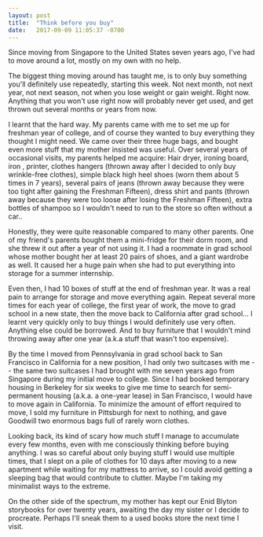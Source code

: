 ```yaml
---
layout: post
title:  "Think before you buy"
date:   2017-09-09 11:05:37 -0700
---
```


Since moving from Singapore to the United States seven years ago,
I've had to move around a lot,
mostly on my own with no help.

The biggest thing moving around has taught me,
is to only buy something you'll definitely use repeatedly, starting this week.
Not next month, not next year, not next season,
not when you lose weight or gain weight. Right now.
Anything that you won't use right now will probably never get used,
and get thrown out several months or years from now.

I learnt that the hard way.
My parents came with me to set me up for freshman year of college,
and of course they wanted to buy everything they thought I might need.
We came over their three huge bags, and bought even more stuff
that my mother insisted was useful.
Over several years of occasional visits, my parents helped me acquire:
Hair dryer, ironing board, iron , printer, 
clothes hangers (thrown away after I decided to only buy wrinkle-free clothes),
simple black high heel shoes 
(worn them about 5 times in 7 years), 
several pairs of jeans 
(thrown away because they were too tight after gaining the Freshman Fifteen),
dress shirt and pants 
(thrown away because they were too loose after losing the Freshman Fifteen), 
extra bottles of shampoo so I wouldn't need to run to the store so often without a car..

Honestly, they were quite reasonable compared to many other parents.
One of my friend's parents bought them a mini-fridge for their dorm room,
and she threw it out after a year of not using it.
I had a roommate in grad school whose mother bought her at least 20 pairs of shoes,
and a giant wardrobe as well.
It caused her a huge pain when she had to put everything into 
storage for a summer internship.

Even then, I had 10 boxes of stuff at the end of freshman year.
It was a real pain to arrange for storage and move everything again.
Repeat several more times for each year of college,
the first year of work,
the move to grad school in a new state,
then the move back to California after grad school...
I learnt very quickly only to buy things I would definitely use very often. 
Anything else could be borrowed.
And to buy furniture that I wouldn't mind throwing away after one year
(a.k.a stuff that wasn't too expensive).

By the time I moved from Pennsylvania in grad school
back to San Francisco in California for a new position,
I had only two suitcases with me -- the same two suitcases
I had brought with me seven years ago from Singapore during my
initial move to college.
Since I had booked temporary housing in Berkeley for six weeks
to give me time to search for semi-permanent housing (a.k.a. a one-year lease)
in San Francisco, I would have to move again in California.
To minimize the amount of effort required to move, 
I sold my furniture in Pittsburgh for next to nothing,
and gave Goodwill two enormous bags full of rarely worn clothes.

Looking back, its kind of scary how much stuff I manage to accumulate every few months,
even with me consciously thinking before buying anything.
I was so careful about only buying stuff I would use multiple times,
that I slept on a pile of clothes for 10 days after moving to a new apartment 
while waiting for my mattress to arrive,
so I could avoid getting a sleeping bag that would contribute to clutter.
Maybe I'm taking my minimalist ways to the extreme.

On the other side of the spectrum,
my mother has kept our Enid Blyton storybooks for over twenty years,
awaiting the day my sister or I decide to procreate.
Perhaps I'll sneak them to a used books store the next time I visit.
